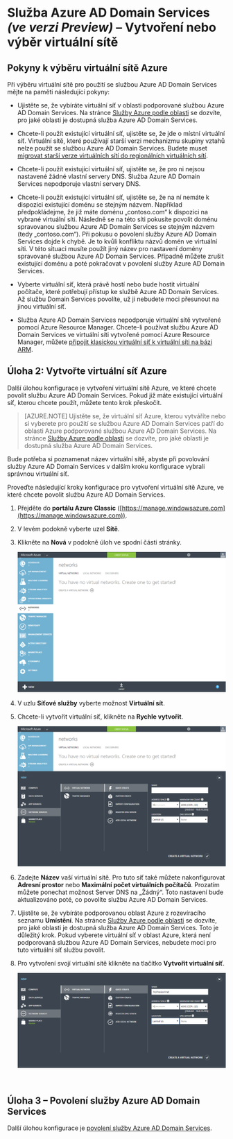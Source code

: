 <properties
    pageTitle="Služba Azure AD Domain Services: Vytvoření nebo výběr virtuální sítě | Microsoft Azure"
    description="Začínáme se službou Azure Active Directory Domain Services (ve verzi Preview)"
    services="active-directory-ds"
    documentationCenter=""
    authors="mahesh-unnikrishnan"
    manager="stevenpo"
    editor="curtand"/>

<tags
    ms.service="active-directory-ds"
    ms.workload="identity"
    ms.tgt_pltfrm="na"
    ms.devlang="na"
    ms.topic="get-started-article"
    ms.date="04/25/2016"
    ms.author="maheshu"/>

# Služba Azure AD Domain Services *(ve verzi Preview)* – Vytvoření nebo výběr virtuální sítě

## Pokyny k výběru virtuální sítě Azure
Při výběru virtuální sítě pro použití se službou Azure AD Domain Services mějte na paměti následující pokyny:

- Ujistěte se, že vybíráte virtuální síť v oblasti podporované službou Azure AD Domain Services. Na stránce [Služby Azure podle oblasti](https://azure.microsoft.com/regions/#services/) se dozvíte, pro jaké oblasti je dostupná služba Azure AD Domain Services.

- Chcete-li použít existující virtuální síť, ujistěte se, že jde o místní virtuální síť. Virtuální sítě, které používají starší verzi mechanizmu skupiny vztahů nelze použít se službou Azure AD Domain Services. Budete muset [migrovat starší verze virtuálních sítí do regionálních virtuálních sítí](../virtual-network/virtual-networks-migrate-to-regional-vnet.md).

- Chcete-li použít existující virtuální síť, ujistěte se, že pro ni nejsou nastavené žádné vlastní servery DNS. Služba Azure AD Domain Services nepodporuje vlastní servery DNS.

- Chcete-li použít existující virtuální síť, ujistěte se, že na ní nemáte k dispozici existující doménu se stejným názvem. Například předpokládejme, že již máte doménu „contoso.com“ k dispozici na vybrané virtuální síti. Následně se na této síti pokusíte povolit doménu spravovanou službou Azure AD Domain Services se stejným názvem (tedy „contoso.com“). Při pokusu o povolení služby Azure AD Domain Services dojde k chybě. Je to kvůli konfliktu názvů domén ve virtuální síti. V této situaci musíte použít jiný název pro nastavení domény spravované službou Azure AD Domain Services. Případně můžete zrušit existující doménu a poté pokračovat v povolení služby Azure AD Domain Services.

- Vyberte virtuální síť, která právě hostí nebo bude hostit virtuální počítače, které potřebují přístup ke službě Azure AD Domain Services. Až službu Domain Services povolíte, už ji nebudete moci přesunout na jinou virtuální síť.

- Služba Azure AD Domain Services nepodporuje virtuální sítě vytvořené pomocí Azure Resource Manager. Chcete-li používat službu Azure AD Domain Services ve virtuální síti vytvořené pomocí Azure Resource Manager, můžete [připojit klasickou virtuální síť k virtuální síti na bázi ARM](../vpn-gateway/virtual-networks-configure-vnet-to-vnet-connection.md).


## Úloha 2: Vytvořte virtuální síť Azure
Další úlohou konfigurace je vytvoření virtuální sítě Azure, ve které chcete povolit službu Azure AD Domain Services. Pokud již máte existující virtuální síť, kterou chcete použít, můžete tento krok přeskočit.

> [AZURE.NOTE] Ujistěte se, že virtuální síť Azure, kterou vytváříte nebo si vyberete pro použití se službou Azure AD Domain Services patří do oblasti Azure podporované službou Azure AD Domain Services. Na stránce [Služby Azure podle oblasti](https://azure.microsoft.com/regions/#services/) se dozvíte, pro jaké oblasti je dostupná služba Azure AD Domain Services.

Bude potřeba si poznamenat název virtuální sítě, abyste při povolování služby Azure AD Domain Services v dalším kroku konfigurace vybrali správnou virtuální síť.

Proveďte následující kroky konfigurace pro vytvoření virtuální sítě Azure, ve které chcete povolit službu Azure AD Domain Services.

1. Přejděte do **portálu Azure Classic** ([https://manage.windowsazure.com](https://manage.windowsazure.com)).

2. V levém podokně vyberte uzel **Sítě**.

3. Klikněte na **Nová** v podokně úloh ve spodní části stránky.

    ![Uzel virtuálních sítí](./media/active-directory-domain-services-getting-started/virtual-networks.png)

4. V uzlu **Síťové služby** vyberte možnost **Virtuální sít**.

5. Chcete-li vytvořit virtuální síť, klikněte na **Rychle vytvořit**.

    ![Virtuální síť – rychle vytvořit](./media/active-directory-domain-services-getting-started/virtual-network-quickcreate.png)

6. Zadejte **Název** vaší virtuální sítě. Pro tuto síť také můžete nakonfigurovat **Adresní prostor** nebo **Maximální počet virtuálních počítačů**. Prozatím můžete ponechat možnost Server DNS na „Žádný“. Toto nastavení bude aktualizováno poté, co povolíte službu Azure AD Domain Services.

7. Ujistěte se, že vybíráte podporovanou oblast Azure z rozevíracího seznamu **Umístění**. Na stránce [Služby Azure podle oblasti](https://azure.microsoft.com/regions/#services/) se dozvíte, pro jaké oblasti je dostupná služba Azure AD Domain Services. Toto je důležitý krok. Pokud vyberete virtuální síť v oblast Azure, která není podporovaná službou Azure AD Domain Services, nebudete moci pro tuto virtuální síť službu povolit.

8. Pro vytvoření svojí virtuální sítě klikněte na tlačítko **Vytvořit virtuální síť**.

    ![Vytvoření virtuální sítě pro službu Azure AD Domain Services.](./media/active-directory-domain-services-getting-started/create-vnet.png)

<br>

## Úloha 3 – Povolení služby Azure AD Domain Services
Další úlohou konfigurace je [povolení služby Azure AD Domain Services](active-directory-ds-getting-started-enableaadds.md).



<!--HONumber=Jun16_HO2-->


